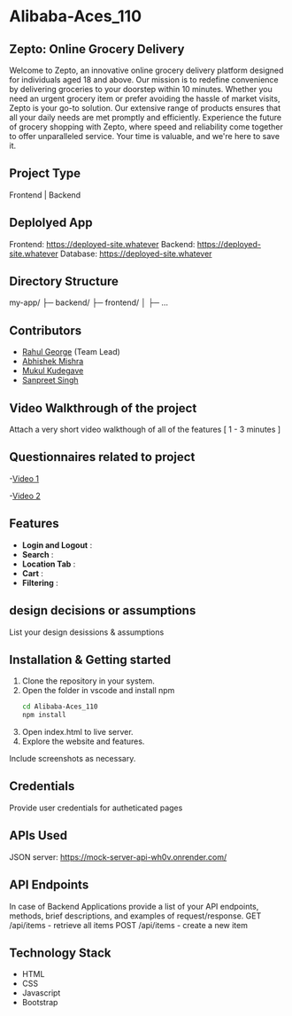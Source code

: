 # Alibaba-Aces_110


## Zepto: Online Grocery Delivery
Welcome to Zepto, an innovative online grocery delivery platform designed for individuals aged 18 and above. Our mission is to redefine convenience by delivering groceries to your doorstep within 10 minutes. Whether you need an urgent grocery item or prefer avoiding the hassle of market visits, Zepto is your go-to solution. Our extensive range of products ensures that all your daily needs are met promptly and efficiently. Experience the future of grocery shopping with Zepto, where speed and reliability come together to offer unparalleled service. Your time is valuable, and we're here to save it.

## Project Type
Frontend | Backend

## Deplolyed App
Frontend: https://deployed-site.whatever
Backend: https://deployed-site.whatever
Database: https://deployed-site.whatever

## Directory Structure
my-app/
├─ backend/
├─ frontend/
│  ├─ ...

## Contributors

- [Rahul George](https://github.com/RahulGeorge96) (Team Lead)
- [Abhishek Mishra](https://github.com/abhishek3042)
- [Mukul Kudegave](https://github.com/Mukul-kudegave)
- [Sanpreet Singh](https://github.com/Sanpreet0415)
## Video Walkthrough of the project
Attach a very short video walkthough of all of the features [ 1 - 3 minutes ]

## Questionnaires related to project

-[Video 1]() 

-[Video 2]()
## Features
- **Login and Logout** :
- **Search** : 
- **Location Tab** :
- **Cart** :
- **Filtering** :

## design decisions or assumptions
List your design desissions & assumptions

## Installation & Getting started
1. Clone the repository in your system.
2. Open the folder in vscode and install npm
    ```bash
    cd Alibaba-Aces_110
    npm install
    ```
3. Open index.html to live server.
4. Explore the website and features.


Include screenshots as necessary.

## Credentials
Provide user credentials for autheticated pages

## APIs Used
JSON server: https://mock-server-api-wh0v.onrender.com/

## API Endpoints
In case of Backend Applications provide a list of your API endpoints, methods, brief descriptions, and examples of request/response.
GET /api/items - retrieve all items
POST /api/items - create a new item


## Technology Stack
- HTML
- CSS
- Javascript
- Bootstrap